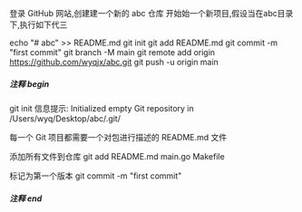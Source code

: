 登录 GitHub 网站,创建建一个新的 abc 仓库
开始始一个新项目,假设当在abc目录下,执行如下代三


echo "# abc" >> README.md
git init
git add README.md
git commit -m "first commit"
git branch -M main
git remote add origin https://github.com/wyqjx/abc.git
git push -u origin main




##### 注释  begin ######
git init
信息提示: Initialized empty Git repository in /Users/wyq/Desktop/abc/.git/

每一个 Git 项目都需要一个对包进行描述的 README.md 文件

添加所有文件到仓库
git add README.md main.go Makefile

标记为第一个版本
git commit -m "first commit"
##### 注释  end ######
